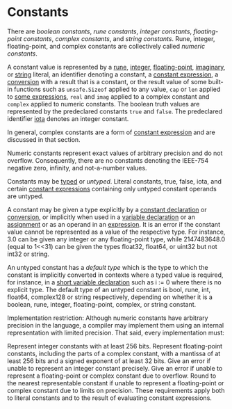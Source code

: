 # Constants

There are *boolean constants*, *rune constants*, *integer constants*, *floating-point constants*, *complex constants*, and *string constants*. Rune, integer, floating-point, and complex constants are collectively called *numeric constants*.

A constant value is represented by a [rune](/Lexical%20elements/rune_literals.html), [integer](/Lexical%20elements/integer_literals.html), [floating-point](/Lexical%20elements/floating-point_literals.html), [imaginary](/Lexical%20elements/imaginary_literals.html), or [string](/Lexical%20elements/string_literals.html) literal, an identifier denoting a constant, a [constant expression](/Expressions/constant_expressions.html), a [conversion](/Expressions/conversions.html) with a result that is a constant, or the result value of some built-in functions such as ```unsafe.Sizeof``` applied to any value, ```cap``` or ```len``` applied to [some expressions](/Built-in%20functions/length_and_capacity.html), ```real``` and ```imag``` applied to a complex constant and ```complex``` applied to numeric constants. The boolean truth values are represented by the predeclared constants ```true``` and ```false```. The predeclared identifier [iota](/Declarations%20and%20scope/iota.html) denotes an integer constant.

In general, complex constants are a form of [constant expression](/Expressions/constant_expressions.html) and are discussed in that section.

Numeric constants represent exact values of arbitrary precision and do not overflow. Consequently, there are no constants denoting the IEEE-754 negative zero, infinity, and not-a-number values.

Constants may be [typed](/Types/) or *untyped*. Literal constants, true, false, iota, and certain [constant expressions](/Expressions/constant_expressions.html) containing only untyped constant operands are untyped.

A constant may be given a type explicitly by a [constant declaration](/Declarations%20and%20scope/constant_declarations.html) or [conversion](/Expressions/conversions.html), or implicitly when used in a [variable declaration](/Declarations%20and%20scope/variable_declarations.html) or an [assignment](/Statements/assignments.html) or as an operand in an [expression](/Expressions/). It is an error if the constant value cannot be represented as a value of the respective type. For instance, 3.0 can be given any integer or any floating-point type, while 2147483648.0 (equal to 1<<31) can be given the types float32, float64, or uint32 but not int32 or string.

An untyped constant has a *default type* which is the type to which the constant is implicitly converted in contexts where a typed value is required, for instance, in a [short variable declaration](/Declarations%20and%20scope/short_variable_declarations.html) such as i := 0 where there is no explicit type. The default type of an untyped constant is bool, rune, int, float64, complex128 or string respectively, depending on whether it is a boolean, rune, integer, floating-point, complex, or string constant.

Implementation restriction: Although numeric constants have arbitrary precision in the language, a compiler may implement them using an internal representation with limited precision. That said, every implementation must:

Represent integer constants with at least 256 bits.
Represent floating-point constants, including the parts of a complex constant, with a mantissa of at least 256 bits and a signed exponent of at least 32 bits.
Give an error if unable to represent an integer constant precisely.
Give an error if unable to represent a floating-point or complex constant due to overflow.
Round to the nearest representable constant if unable to represent a floating-point or complex constant due to limits on precision.
These requirements apply both to literal constants and to the result of evaluating constant expressions.